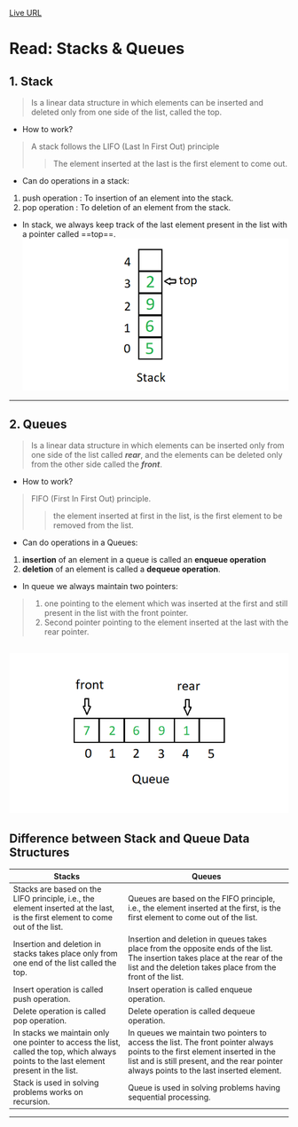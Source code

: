 [Live URL](https://mujahedyousef.github.io/advanced-js-reading-notes.-/day_9/class_9.html)

# Read: Stacks & Queues

## 1. Stack

> Is a linear data structure in which elements can be inserted and deleted only from one side of the list, called the top.

* How to work?

> A stack follows the LIFO (Last In First Out) principle
>> The element inserted at the last is the first element to come out.
>

* Can do operations in a stack:

1. push operation : To insertion of an element into the stack.
1. pop operation : To deletion of an element from the stack.

* In stack, we always keep track of the last element present in the list with a pointer called ==top==.
![stack](/day_9/stack-1.png)

----

## 2. Queues

> Is a linear data structure in which elements can be inserted only from one side of the list called ***rear***, and the elements can be deleted only from the other side called the ***front***.

* How to work?

 > FIFO (First In First Out) principle.
 >> the element inserted at first in the list, is the first element to be removed from the list.

* Can do operations in a Queues:

1. **insertion** of an element in a queue is called an **enqueue operation**
2. **deletion** of an element is called a **dequeue operation**.

* In queue we always maintain two pointers:
>
> 1. one pointing to the element which was inserted at the first and still present  in the list with the front pointer.
> 1. Second pointer pointing to the element inserted at the last with the rear pointer.

![queue](/day_9/queue-1.png)
----

## Difference between Stack and Queue Data Structures

|  Stacks   |   Queues |
|--- |--- |
|  Stacks are based on the LIFO principle, i.e., the element inserted at the last, is the first element to come out of the list.  | Queues are based on the FIFO principle, i.e., the element inserted at the first, is the first element to come out of the list. |
| Insertion and deletion in stacks takes place only from one end of the list called the top.   | Insertion and deletion in queues takes place from the opposite ends of the list. The insertion takes place at the rear of the list and the deletion takes place from the front of the list. |
| Insert operation is called push operation.   | Insert operation is called enqueue operation. |
| Delete operation is called pop operation.   | Delete operation is called dequeue operation. |
|  In stacks we maintain only one pointer to access the list, called the top, which always points to the last element present in the list.  | In queues we maintain two pointers to access the list. The front pointer always points to the first element inserted in the list and is still present, and the rear pointer always points to the last inserted element. |
|  Stack is used in solving problems works on recursion.  | Queue is used in solving problems having sequential processing. |
----

